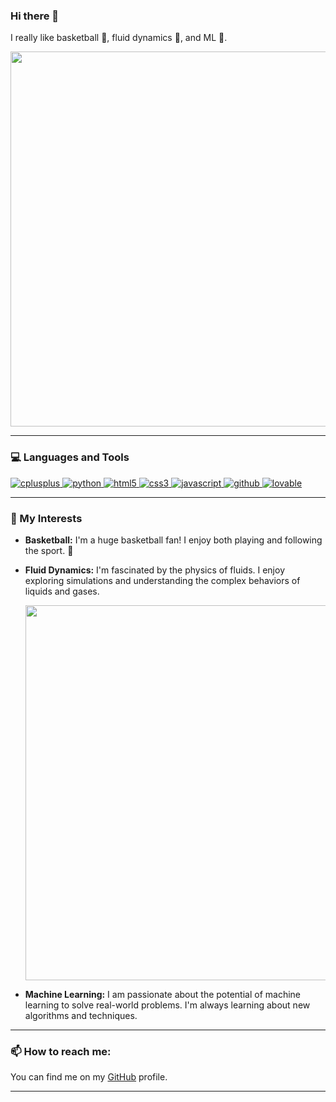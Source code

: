 ### Hi there 👋

I really like  basketball 🏀, fluid dynamics 🌊, and ML 🤖.

<p align="center">
  <img src="https://media.giphy.com/media/v1.Y2lkPTc5MGI3NjExdDA0Z2d6eDB0cWd6eGRtMWgyZzR0b2s5d2xnM3g0cmN6b245MmdrZCZlcD12MV9pbnRlcm5hbF9naWZfYnlfaWQmY3Q9Zw/L1V2lo1dE01pu/giphy.gif" width="600" />
</p>

---

### 💻 Languages and Tools

<p align="left">
  <a href="https://www.cplusplus.com/" target="_blank" rel="noreferrer">
    <img src="https://img.shields.io/badge/C%2B%2B-00599C?style=for-the-badge&logo=c%2B%2B&logoColor=white" alt="cplusplus"/>
  </a>
  <a href="https://www.python.org" target="_blank" rel="noreferrer">
    <img src="https://img.shields.io/badge/Python-3776AB?style=for-the-badge&logo=python&logoColor=white" alt="python"/>
  </a>
  <a href="https://www.w3.org/html/" target="_blank" rel="noreferrer">
    <img src="https://img.shields.io/badge/HTML5-E34F26?style=for-the-badge&logo=html5&logoColor=white" alt="html5"/>
  </a>
  <a href="https://www.w3schools.com/css/" target="_blank" rel="noreferrer">
    <img src="https://img.shields.io/badge/CSS3-1572B6?style=for-the-badge&logo=css3&logoColor=white" alt="css3"/>
  </a>
  <a href="https://developer.mozilla.org/en-US/docs/Web/JavaScript" target="_blank" rel="noreferrer">
    <img src="https://img.shields.io/badge/JavaScript-F7DF1E?style=for-the-badge&logo=javascript&logoColor=black" alt="javascript"/>
  </a>
  <a href="https://github.com/" target="_blank" rel="noreferrer">
    <img src="https://img.shields.io/badge/GitHub-100000?style=for-the-badge&logo=github&logoColor=white" alt="github"/>
  </a>
    <a href="https://lovable.dev" target="_blank" rel="noreferrer">
    <img src="https://img.shields.io/badge/Lovable-FF69B4?style=for-the-badge&logo=lovable&logoColor=white" alt="lovable"/>
  </a>
</p>

---

### 🚀 My Interests

*   **Basketball:** I'm a huge basketball fan! I enjoy both playing and following the sport. 🏀
*   **Fluid Dynamics:** I'm fascinated by the physics of fluids. I enjoy exploring simulations and understanding the complex behaviors of liquids and gases.

    <p align="center">
      <img src="https://media.giphy.com/media/v1.Y2lkPTc5MGI3NjExdGNzbjJnMjA1c2Z0bXdoY3Y5MWQ4eXo4a2x6eXo2dDYzZ2d5b3VpYSZlcD12MV9pbnRlcm5hbF9naWZfYnlfaWQmY3Q9Zw/xT0BKG23StPQoX6LqU/giphy.gif" width="600" />
    </p>
*   **Machine Learning:** I am passionate about the potential of machine learning to solve real-world problems. I'm always learning about new algorithms and techniques.

---

### 📫 How to reach me:

You can find me on my [GitHub](https://github.com/Chefcurry4) profile.


---
